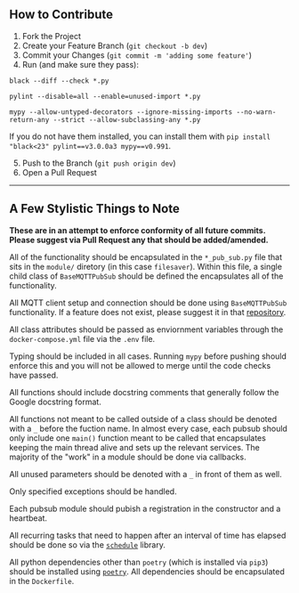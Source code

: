 ## How to Contribute

1. Fork the Project
2. Create your Feature Branch (`git checkout -b dev`)
3. Commit your Changes (`git commit -m 'adding some feature'`)
4. Run (and make sure they pass):
```
black --diff --check *.py

pylint --disable=all --enable=unused-import *.py

mypy --allow-untyped-decorators --ignore-missing-imports --no-warn-return-any --strict --allow-subclassing-any *.py
```
If you do not have them installed, you can install them with `pip install "black<23" pylint==v3.0.0a3 mypy==v0.991`.

5. Push to the Branch (`git push origin dev`)
6. Open a Pull Request

---

## A Few Stylistic Things to Note

**These are in an attempt to enforce conformity of all future commits. Please suggest via Pull Request any that should be added/amended.**

All of the functionality should be encapsulated in the `*_pub_sub.py` file that sits in the `module/` diretory (in this case `filesaver`). Within this file, a single child class of `BaseMQTTPubSub` should be defined the encapsulates all of the functionality. 

All MQTT client setup and connection should be done using `BaseMQTTPubSub` functionality. If a feature does not exist, please suggest it in that [repository](https://github.com/IQTLabs/edgetech-core). 

All class attributes should be passed as enviornment variables through the `docker-compose.yml` file via the `.env` file. 

Typing should be included in all cases. Running `mypy` before pushing should enforce this and you will not be allowed to merge until the code checks have passed. 

All functions should include docstring comments that generally follow the Google docstring format. 

All functions not meant to be called outside of a class should be denoted with a `_` before the fuction name. In almost every case, each pubsub should only include one `main()` function meant to be called that encapsulates keeping the main thread alive and sets up the relevant services. The majority of the "work" in a module should be done via callbacks.

All unused parameters should be denoted with a `_` in front of them as well. 

Only specified exceptions should be handled. 

Each pubsub module should pubish a registration in the constructor and a heartbeat.

All recurring tasks that need to happen after an interval of time has elapsed should be done so via the [`schedule`](https://schedule.readthedocs.io/en/stable/) library. 

All python dependencies other than `poetry` (which is installed via `pip3`) should be installed using [`poetry`](https://python-poetry.org/). All dependencies should be encapsulated in the `Dockerfile`.